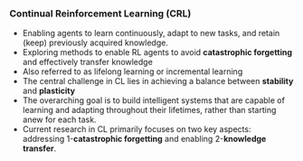 <!-- 1404-07-10 -->
### Continual Reinforcement Learning (CRL)
- Enabling agents to learn continuously, adapt to new tasks, and retain (keep) previously acquired knowledge.
- Exploring methods to enable RL agents to avoid **catastrophic forgetting** and effectively transfer knowledge
- Also referred to as lifelong learning or incremental learning
- The central challenge in CL lies in achieving a balance between **stability** and **plasticity**
- The overarching goal is to build intelligent systems that are capable of learning and adapting throughout their lifetimes, rather than starting anew for each task.
- Current research in CL primarily focuses on two key aspects: addressing 1-**catastrophic forgetting** and enabling 2-**knowledge transfer**.
